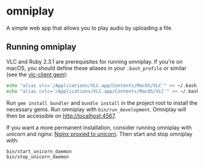 # omniplay
A simple web app that allows you to play audio by uploading a file


## Running omniplay
VLC and Ruby 2.3.1 are prerequisites for running omniplay. If you're on macOS, you should define these aliases in your `.bash_profile` or similar (see the [vlc-client gem](https://github.com/mguinada/vlc-client)):

```bash
echo "alias vlc='/Applications/VLC.app/Contents/MacOS/VLC'" >> ~/.bash_profile
echo "alias cvlc='/Applications/VLC.app/Contents/MacOS/VLC'" >> ~/.bash_profile
```

Run `gem install bundler` and `bundle install` in the project root to install the necessary gems. Run omniplay with `bin/run_development`. Omniplay will then be accessible on [http://localhost:4567](http://localhost:4567).

If you want a more permanent installation, consider running omniplay with unicorn and nginx: [Nginx proxied to unicorn](http://recipes.sinatrarb.com/p/deployment/nginx_proxied_to_unicorn). Then start and stop omniplay with:

```bash
bin/start_unicorn_daemon
bin/stop_unicorn_daemon
```
